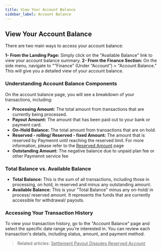 ```yaml
---
title: View Your Account Balance
sidebar_label: Account Balance
---
```


## View Your Account Balance

There are two main ways to access your account balance:

**1- From the Landing Page:** Simply click on the "Available Balance" link to view your account balance summary.
**2- From the Finance Section:** On the side menu, navigate to ""Finance" (Under “Account”) > "Account Balance." This will give you a detailed view of your account balance.

### Understanding Account Balance Components

On the account balance page, you will see a breakdown of your transactions, including:
*   **Processing Amount:** The total amount from transactions that are currently being processed.
*   **Payout Amount:** The amount that has been paid out to your bank or payment card.
*   **On-Hold Balance:** The total amount from transactions that are on hold.
*   **Reserved - rolling/ Reserved - fixed Amount:** The amount that is reserved by Paymennt until reaching the reserved limit. For more information, please refer to the <ins>Reserved Amount</ins> page
*   **Outstanding Amount:** The negative balance due to unpaid plan fee or other Paymennt service fee

### Total Balance vs. Available Balance
*   **Total Balance:** This is the sum of all transactions, including those in processing, on hold, in reserved and minus any outstanding amount.
*   **Available Balance:** This is your "Total Balance" minus any on-hold/ in process/ reserved amount. It represents the funds that are currently accessible for withdrawal/ payouts.

### Accessing Your Transaction History
To view your transaction history, go to the "Account Balance" page and select the specific date range you're interested in. You can review each transaction's details, including status, amount, and payment method.


>Related articles:
<ins>Settlement
Payout
Disputes
Reserved Account</ins>
